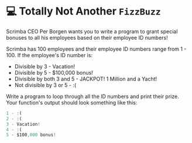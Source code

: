 # 💻 Totally Not Another `FizzBuzz`

Scrimba CEO Per Borgen wants you to write a program to grant special bonuses to all his employees based on their employee ID numbers! 

Scrimba has 100 employees and their employee ID numbers range from 1 - 100. If the employee's ID number is: 

- Divisible by 3 - Vacation!
- Divisible by 5 - $100,000 bonus! 
- Divisible by both 3 and 5 - JACKPOT! 1 Million and a Yacht!
- Not divisible by 3 or 5 - :(
    
Write a program to loop through all the ID numbers and print their prize. 
Your function's output should look something like this: 

```js
1 - :(
2 - :(
3 - Vacation! 
4 - :(
5 - $100,000 bonus!
```

